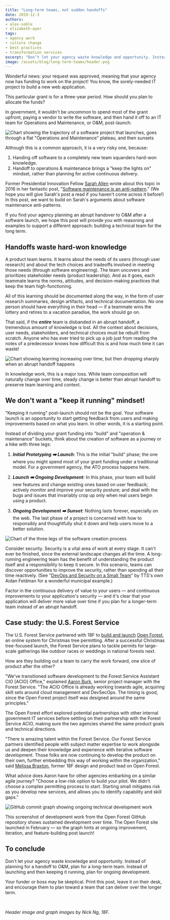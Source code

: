 ```yaml
---
title: "Long-term teams, not sudden handoffs"
date: 2019-12-3
authors:
- alex-soble
- elizabeth-ayer
tags:
- agency work
- culture change
- best practices
- transformation services
excerpt: "Don’t let your agency waste knowledge and opportunity. Instead of planning for a handoff to operations and maintenance, plan for a long-term team. Instead of launching your project and then keeping it running, plan for ongoing development."
image: /assets/blog/long-term-teams/header.png
---
```


Wonderful news: your request was approved, meaning that your agency now has funding to work on the project! You know, the sorely-needed IT project to build a new web application.

This particular grant is for a three-year period. How should you plan to allocate the funds?

In government, it wouldn't be uncommon to spend most of the grant upfront, paying a vendor to write the software, and then hand it off to an IT team for Operations and Maintenance, or O&M, post-launch:

![Chart showing the trajectory of a software project that launches, goes through a flat "Operations and Maintenance" plateau, and then sunsets]({{site.baseurl}}/assets/blog/long-term-teams/o-and-m.png)

Although this is a common approach, it is a very risky one, because:

1. Handing off software to a completely new team squanders hard-won knowledge.
2. Handoff to operations & maintenance brings a "keep the lights on" mindset, rather than planning for active continuous delivery.

Former Presidential Innovation Fellow [Sarah Allen]({{site.baseurl}}/author/sarah) wrote about this topic in 2016 in her fantastic post, "[Software maintenance is an anti-pattern](https://18f.gsa.gov/2016/02/23/software-maintenance-is-an-anti-pattern/)." (We hope you will give Sarah's post a read if you haven't come across it before!) In this post, we want to build on Sarah's arguments about software maintenance anti-patterns.

If you find your agency planning an abrupt handover to O&M after a software launch, we hope this post will provide you with reasoning and examples to support a different approach: building a technical team for the long term.

## Handoffs waste hard-won knowledge

A product team learns. It learns about the needs of its users (through user research) and about the tech choices and tradeoffs involved in meeting those needs (through software engineering). The team uncovers and prioritizes stakeholder needs (product leadership). And as it goes, each teammate learns the norms, attitudes, and decision-making practices that keep the team high-functioning.

All of this learning should be documented along the way, in the form of user research summaries, design artifacts, and technical documentation. No one person should have everything in their head — if a teammate wins the lottery and retires to a vacation paradise, the work should go on.

That said, if the ***entire*** team is disbanded in an abrupt handoff, a tremendous amount of knowledge is lost. All the context about decisions, user needs, stakeholders, and technical choices must be rebuilt from scratch. Anyone who has ever tried to pick up a job just from reading the notes of a predecessor knows how difficult this is and how much time it can waste!

![Chart showing learning increasing over time, but then dropping sharply when an abrupt handoff happens]({{site.baseurl}}/assets/blog/long-term-teams/abrupt-handoff.png)

In knowledge work, this is a major loss. While team composition will naturally change over time, steady change is better than abrupt handoff to preserve team learning and context.

## We don't want a "keep it running" mindset!

"Keeping it running" post-launch should not be the goal. Your software launch is an opportunity to start getting feedback from users and making improvements based on what you learn. In other words, it is a starting point.

Instead of dividing your grant funding into "build" and "operation & maintenance" buckets, think about the creation of software as a journey or a hike with three legs:

1. ***Initial Prototyping ➡️ Launch***: This is the initial "build" phase; the one where you might spend most of your grant funding under a traditional model. For a government agency, the ATO process happens here.

2. ***Launch ➡️ Ongoing Development***: In this phase, your team will build new features and change existing ones based on user feedback; actively monitor and improve your security posture; and deal with the bugs and issues that invariably crop up only when real users begin using a product.

3. ***Ongoing Development ➡️ Sunset***: Nothing lasts forever, especially on the web. The last phase of a project is concerned with how to responsibly and thoughtfully shut it down and help users move to a better solution.

![Chart of the three legs of the software creation process]({{site.baseurl}}/assets/blog/long-term-teams/happy-path.png)

Consider security. Security is a vital area of work at every stage. It can't ever be finished, since the external landscape changes all the time. A long-running engineering team has the benefit of understanding the product itself and a responsibility to keep it secure. In this scenario, teams can discover opportunities to improve the security, rather than spending all their time reactively. (See "[DevOps and Security on a Small Team](https://medium.com/nyc-planning-digital/devops-and-security-on-a-small-team-8709cfc5b0aa)" by TTS's own Aidan Feldman for a wonderful municipal example.)

Factor in the continuous delivery of value to your users — and continuous improvements to your application's security — and it's clear that your application will deliver more value over time if you plan for a longer-term team instead of an abrupt handoff.

## Case study: the U.S. Forest Service

The U.S. Forest Service partnered with 18F to [build and launch](https://18f.gsa.gov/2019/02/12/open-forest-launch-post/) [Open Forest](https://openforest.fs.usda.gov/christmas-trees/forests), an online system for Christmas tree permitting. After a successful Christmas tree-focused launch, the Forest Service plans to tackle permits for large-scale gatherings like outdoor races or weddings in national forests next.

How are they building out a team to carry the work forward, one slice of product  after the other?

"We've transitioned software development to the Forest Service Assistant CIO [ACIO] Office," explained [Aaron Burk](https://18f.gsa.gov/2017/09/18/a-day-in-the-life-of-an-18f-product-owner/), senior project manager with the Forest Service. "The ACIO Office is already working towards agile, acquiring skill sets around cloud management and DevSecOps. The timing is good, since the Open Forest project itself was designed around the same principles."

The Open Forest effort explored potential partnerships with other internal government IT services before settling on their partnership with the Forest Service ACIO, making sure the two agencies shared the same product goals and technical directions.

"There is amazing talent within the Forest Service. Our Forest Service partners identified people with subject matter expertise to work alongside us and deepen their knowledge and experience with iterative software development. Those folks are now continuing to develop the product on their own, further embedding this way of working within the organization," said [Melissa Braxton]({{site.baseurl}}/author/melissa-braxton), former 18F design and product lead on Open Forest.

What advice does Aaron have for other agencies embarking on a similar agile journey? "Choose a low-risk option to build your pilot. We didn't choose a complex permitting process to start. Starting small mitigates risk as you develop new services, and allows you to identify capability and skill gaps."

![GitHub commit graph showing ongoing technical development work]({{site.baseurl}}/assets/blog/long-term-teams/github-graph.png)

This screenshot of development work from the Open Forest GitHub repository shows sustained development over time. The Open Forest site launched in February — so the graph hints at ongoing improvement, iteration, and feature-building post launch!

## To conclude

Don't let your agency waste knowledge and opportunity. Instead of planning for a handoff to O&M, plan for a long-term team. Instead of launching and then keeping it running, plan for ongoing development.

Your funder or boss may be skeptical. Print this post, leave it on their desk, and encourage them to plan toward a team that can deliver over the longer term.

<br/>

_Header image and graph images by Nick Ng, 18F._

<br/>
<br/>